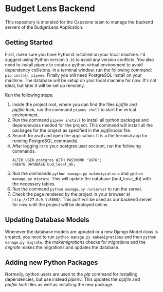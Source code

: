 # Budget Lens Backend
This repository is intended for the Capstone team to manage the backend servers of the BudgetLens Application.

## Getting Started
 First, make sure you have Python3 installed on your local machine. I'd suggest using Python version `3.10` to avoid any version conflicts. You also need to install _pipenv_ to create a python virtual environment to avoid dependency collisions. In a terminal window, run the following command: ` pip install pipenv`. Finally you will need PostgreSQL install on your machine. The database will be setup on your local machine for now. It's not ideal, but later it will be set up remotely. 
 
 Run the following steps: <br>

 1. Inside the project root, where you can find the files _pipfile_ and _pipfile.lock_, run the command `pipenv shell` to start the virtual environment.
 2. Run the command `pipenv install` to install all python packages and dependencies needed for the project. This command will install all the packages for the project as specified in the _pipfile.lock_ file.
 3. Search for _psql_ and open the application. It is a the terminal app for running PostgreSQL commands)
 4. After logging in to your postgres user account, run the following commands.
    ```
    ALTER USER postgres WITH PASSWORD '9876';
    CREATE DATABASE bud_local_db;
    ```
 5. Run the commands `python manage.py makemigrations` and `python manage.py migrate`. This will update the database (bud_local_db) with the necessary tables.  
 6. Run the command `python manage.py runserver` to run the server.
 7. Check the page rendered by the project in your browser at `http://127.0.0.1:8000/`. This port will be used as our backend server for now until the project will be deployed online.

 ## Updating Database Models
 Whenever the database models are updated or a new Django Model class is created, you need to run `python manage.py makemigrations` and then `python manage.py migrate`. the _makemigrations_ checks for migrations and the _migrate_ makes the migrations and updates the database.

 ## Adding new Python Packages
 Normally, python users are used to the _pip_ command for installing dependencies, but use instead _pipenv_. This updates the _pipfile_ and _pipfile.lock_ files as well as installing the new package.
